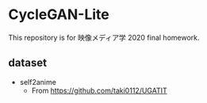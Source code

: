 # CycleGAN-Lite
This repository is for 映像メディア学 2020 final homework.
## dataset
* self2anime
  * From https://github.com/taki0112/UGATIT
